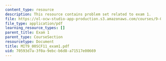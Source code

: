 ```yaml
---
content_type: resource
description: This resource contains problem set related to exam 1.
file: https://ol-ocw-studio-app-production.s3.amazonaws.com/courses/9-00sc-introduction-to-psychology-fall-2011/70593d7a3f0a9ebcb6d8a71517e00669_MIT9_00SCF11_exam1.pdf
file_type: application/pdf
learning_resource_types: []
parent_title: Exam 1
parent_type: CourseSection
resourcetype: Document
title: MIT9_00SCF11_exam1.pdf
uid: 70593d7a-3f0a-9ebc-b6d8-a71517e00669
---
```

